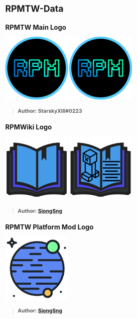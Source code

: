 # RPMTW-Data

## RPMTW Main Logo
<p>
<img src="https://raw.githubusercontent.com/RPMTW/RPMTW-Data/main/logo/rpmtw-logo.gif" width="200" >
<img src="https://raw.githubusercontent.com/RPMTW/RPMTW-Data/main/logo/rpmtw-logo.png" width="200" >
<p>
  
> ### Author: StarskyXIII#0223

## RPMWiki Logo
<p>
<img src="https://raw.githubusercontent.com/RPMTW/RPMTW-Data/main/logo/rpmwiki-logo.png" width="200" >
<img src="https://raw.githubusercontent.com/RPMTW/RPMTW-Data/main/logo/rpmwiki-logo-complex.png" width="200" >
<p>
  
> ### Author: [SiongSng](https://github.com/SiongSng)


## RPMTW Platform Mod Logo
<p>
<img src="https://raw.githubusercontent.com/RPMTW/RPMTW-Data/main/logo/rpmtw-platform/rpmtw-platform-logo.png" width="200" >
<p>
  
> ### Author: [SiongSng](https://github.com/SiongSng)

